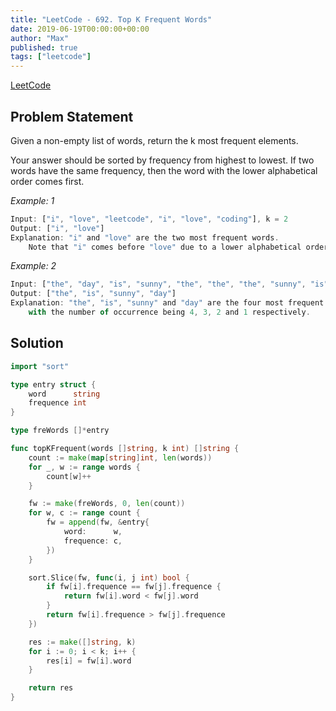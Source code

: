 ```yaml
---
title: "LeetCode - 692. Top K Frequent Words"
date: 2019-06-19T00:00:00+00:00
author: "Max"
published: true
tags: ["leetcode"]
---
```


[LeetCode](https://leetcode.com/problems/top-k-frequent-words/)

## Problem Statement

Given a non-empty list of words, return the k most frequent elements.

Your answer should be sorted by frequency from highest to lowest. If two words have the same frequency, then the word with the lower alphabetical order comes first.

*Example: 1*

```js
Input: ["i", "love", "leetcode", "i", "love", "coding"], k = 2
Output: ["i", "love"]
Explanation: "i" and "love" are the two most frequent words.
    Note that "i" comes before "love" due to a lower alphabetical order.

```

*Example: 2*

```js
Input: ["the", "day", "is", "sunny", "the", "the", "the", "sunny", "is", "is"], k = 4
Output: ["the", "is", "sunny", "day"]
Explanation: "the", "is", "sunny" and "day" are the four most frequent words,
    with the number of occurrence being 4, 3, 2 and 1 respectively.
```

## Solution

```go
import "sort"

type entry struct {
	word      string
	frequence int
}

type freWords []*entry

func topKFrequent(words []string, k int) []string {
	count := make(map[string]int, len(words))
	for _, w := range words {
		count[w]++
	}

	fw := make(freWords, 0, len(count))
	for w, c := range count {
		fw = append(fw, &entry{
			word:      w,
			frequence: c,
		})
	}

	sort.Slice(fw, func(i, j int) bool {
		if fw[i].frequence == fw[j].frequence {
			return fw[i].word < fw[j].word
		}
		return fw[i].frequence > fw[j].frequence
	})

	res := make([]string, k)
	for i := 0; i < k; i++ {
		res[i] = fw[i].word
	}

	return res
}
```
